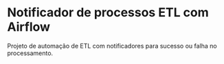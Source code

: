 # Notificador de processos ETL com Airflow

Projeto de automação de ETL com notificadores para sucesso ou falha no processamento.

